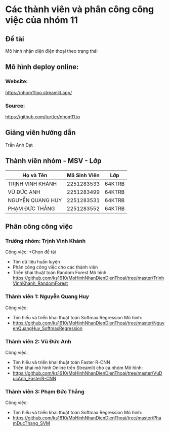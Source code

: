 # Các thành viên và phân công công việc của nhóm 11

## Đề tài
Mô hình nhận diện điện thoại theo trạng thái

## Mô hình deploy online:
### Website:
https://nhom11ioo.streamlit.app/
### Source:
https://github.com/turtter/nhom11.io


## Giảng viên hướng dẫn
Trần Anh Đạt

## Thành viên nhóm - MSV - Lớp

| Họ và Tên          | Mã Sinh Viên | Lớp         |
|---------------------|--------------|------------|
| TRỊNH VINH KHÁNH    | 2251283533   | 64KTRB     |
| VŨ ĐỨC ANH          | 2251283499   | 64KTRB     |
| NGUYỄN QUANG HUY    | 2251283531   | 64KTRB     |
| PHẠM ĐỨC THẮNG      | 2251283552   | 64KTRB     |


## Phân công công việc

### Trưởng nhóm: Trịnh Vinh Khánh
Công việc:
 +Chọn đề tài  
 + Tìm dữ liệu huấn luyện  
 + Phân công công việc cho các thành viên  
 + Triển khai thuật toán Random Forest
Mô hình:
 https://github.com/ks1610/MoHinhNhanDienDienThoai/tree/master/TrinhVinhKhanh_RandomForest

### Thành viên 1: Nguyễn Quang Huy
Công việc:
 + Tìm hiểu và triển khai thuật toán Softmax Regression
Mô hình:
 + https://github.com/ks1610/MoHinhNhanDienDienThoai/tree/master/NguyenQuangHuy_SoftmaxRegression

### Thành viên 2: Vũ Đức Anh
Công việc:
 + Tìm hiểu và triển khai thuật toán Faster R-CNN  
 + Triển khai mô hình Online trên Streamlit cho cả nhóm
Mô hình:
 + https://github.com/ks1610/MoHinhNhanDienDienThoai/tree/master/VuDucAnh_FasterR-CNN

### Thành viên 3: Phạm Đức Thắng
Công việc:
 + Tìm hiểu và triển khai thuật toán Softmax Regression
Mô hình:
 + https://github.com/ks1610/MoHinhNhanDienDienThoai/tree/master/PhamDucThang_SVM
